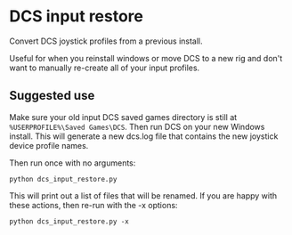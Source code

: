 DCS input restore
==================

Convert DCS joystick profiles from a previous install.

Useful for when you reinstall windows or move DCS to a new rig
and don't want to manually re-create all of your input profiles.

Suggested use
------------------

Make sure your old input DCS saved games directory is still at `%USERPROFILE%\Saved Games\DCS`.
Then run DCS on your new Windows install. This will generate a
new dcs.log file that contains the new joystick device profile
names. 

Then run once with no arguments:

```
python dcs_input_restore.py
```

This will print out a list of files that will be renamed.  If you
are happy with these actions, then re-run with the -x options:

```
python dcs_input_restore.py -x
```
